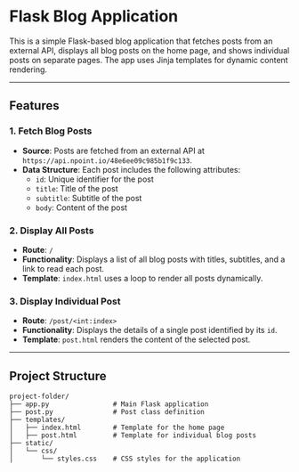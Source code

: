 # Flask Blog Application

This is a simple Flask-based blog application that fetches posts from an external API, displays all blog posts on the home page, and shows individual posts on separate pages. The app uses Jinja templates for dynamic content rendering.

---

## Features

### 1. Fetch Blog Posts
- **Source**: Posts are fetched from an external API at `https://api.npoint.io/48e6ee09c985b1f9c133`.
- **Data Structure**: Each post includes the following attributes:
  - `id`: Unique identifier for the post
  - `title`: Title of the post
  - `subtitle`: Subtitle of the post
  - `body`: Content of the post

### 2. Display All Posts
- **Route**: `/`
- **Functionality**: Displays a list of all blog posts with titles, subtitles, and a link to read each post.
- **Template**: `index.html` uses a loop to render all posts dynamically.

### 3. Display Individual Post
- **Route**: `/post/<int:index>`
- **Functionality**: Displays the details of a single post identified by its `id`.
- **Template**: `post.html` renders the content of the selected post.

---

## Project Structure

```
project-folder/
├── app.py                # Main Flask application
├── post.py               # Post class definition
├── templates/
│   ├── index.html        # Template for the home page
│   ├── post.html         # Template for individual blog posts
├── static/
│   └── css/
│       └── styles.css    # CSS styles for the application
```

